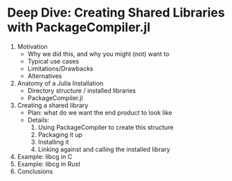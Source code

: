 # Deep Dive: Creating Shared Libraries with PackageCompiler.jl

1. Motivation
    - Why we did this, and why you might (not) want to
    - Typical use cases
    - Limitations/Drawbacks
    - Alternatives
2. Anatomy of a Julia Installation
    - Directory structure / installed libraries
    - PackageCompiler.jl
3. Creating a shared library
    - Plan: what do we want the end product to look like
    - Details:
        1. Using PackageCompiler to create this structure
        2. Packaging it up
        3. Installing it
        4. Linking against and calling the installed library
4. Example: libcg in C
5. Example: libcg in Rust
6. Conclusions
